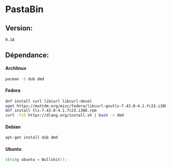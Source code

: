 # PastaBin
## Version:
    0.1A

## Dépendance:

#### Archlinux
```bash
pacman -S dub dmd
```

#### Fedora
```bash
dnf install curl libcurl libcurl-devel
wget https://mattdm.org/misc/fedora/libcurl-gnutls-7.43.0-4.1.fc23.i386.rpm
dnf install tls-7.43.0-4.1.fc23.i386.rpm
curl -fsS https://dlang.org/install.sh | bash -s dmd
```

#### Debian
```bash
apt-get install dub dmd
```

#### Ubuntu
```d
string ubuntu = Bullshit();
```
